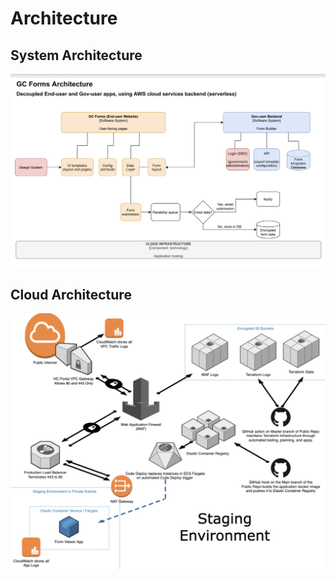 # Architecture

## System Architecture

<img src="./Forms_System_Architecture.png" alt="System Architecture" />

## Cloud Architecture

<img src="./Forms_Cloud_Architecture.png" alt="Cloud Architecture" />